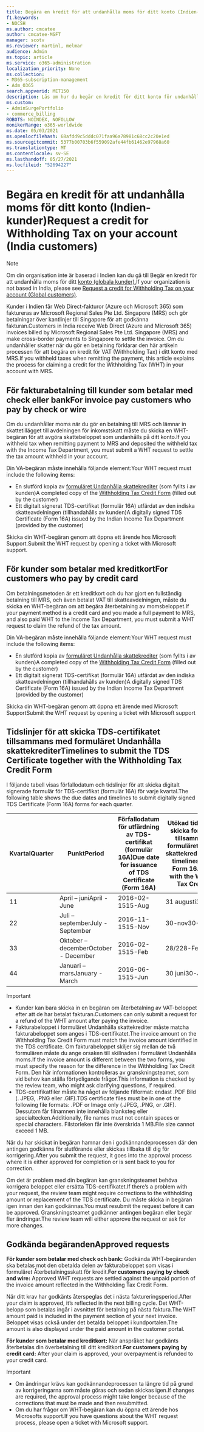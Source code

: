 ```yaml
---
title: Begära en kredit för att undanhålla moms för ditt konto (Indien-kunder)
f1.keywords:
- NOCSH
ms.author: cmcatee
author: cmcatee-MSFT
manager: scotv
ms.reviewer: martinl, melmar
audience: Admin
ms.topic: article
ms.service: o365-administration
localization_priority: None
ms.collection:
- M365-subscription-management
- Adm_O365
search.appverid: MET150
description: Läs om hur du begär en kredit för ditt konto för undanhållen moms som du har betalat. Den här artikeln gäller endast kunder i Indien.
ms.custom:
- AdminSurgePortfolio
- commerce_billing
ROBOTS: NOINDEX, NOFOLLOW
monikerRange: o365-worldwide
ms.date: 05/03/2021
ms.openlocfilehash: 68afdd9c5dddc071faa96a78981c68cc2c20e1ed
ms.sourcegitcommit: 5377b00703b6f559092afe44fb61462e97968a60
ms.translationtype: MT
ms.contentlocale: sv-SE
ms.lasthandoff: 05/27/2021
ms.locfileid: "52694227"
---
```

# <a name="request-a-credit-for-withholding-tax-on-your-account-india-customers"></a><span data-ttu-id="3a8d7-104">Begära en kredit för att undanhålla moms för ditt konto (Indien-kunder)</span><span class="sxs-lookup"><span data-stu-id="3a8d7-104">Request a credit for Withholding Tax on your account (India customers)</span></span>

> [!NOTE]
>
> <span data-ttu-id="3a8d7-105">Om din organisation inte är baserad i Indien kan du gå till Begär en kredit för att undanhålla moms för ditt [konto (globala kunder).](withholding-tax-credit-global.md)</span><span class="sxs-lookup"><span data-stu-id="3a8d7-105">If your organization is not based in India, please see [Request a credit for Withholding Tax on your account (Global customers)](withholding-tax-credit-global.md).</span></span>

<span data-ttu-id="3a8d7-106">Kunder i Indien får Web Direct-fakturor (Azure och Microsoft 365) som faktureras av Microsoft Regional Sales Pte Ltd. Singapore (MRS) och gör betalningar över kantlinjer till Singapore för att godkänna fakturan.</span><span class="sxs-lookup"><span data-stu-id="3a8d7-106">Customers in India receive Web Direct (Azure and Microsoft 365) invoices billed by Microsoft Regional Sales Pte Ltd. Singapore (MRS) and make cross-border payments to Singapore to settle the invoice.</span></span> <span data-ttu-id="3a8d7-107">Om du undanhåller skatter när du gör en betalning förklarar den här artikeln processen för att begära en kredit för VAT (Withholding Tax) i ditt konto med MRS.</span><span class="sxs-lookup"><span data-stu-id="3a8d7-107">If you withheld taxes when remitting the payment, this article explains the process for claiming a credit for the Withholding Tax (WHT) in your account with MRS.</span></span>

## <a name="for-invoice-pay-customers-who-pay-by-check-or-wire"></a><span data-ttu-id="3a8d7-108">För fakturabetalning till kunder som betalar med check eller bank</span><span class="sxs-lookup"><span data-stu-id="3a8d7-108">For invoice pay customers who pay by check or wire</span></span>

<span data-ttu-id="3a8d7-109">Om du undanhåller moms när du gör en betalning till MRS och lämnar in skattetillägget till avdelningen för inkomstskatt måste du skicka en WHT-begäran för att avgöra skattebeloppet som undanhålls på ditt konto.</span><span class="sxs-lookup"><span data-stu-id="3a8d7-109">If you withheld tax when remitting payment to MRS and deposited the withheld tax with the Income Tax Department, you must submit a WHT request to settle the tax amount withheld in your account.</span></span>

<span data-ttu-id="3a8d7-110">Din VA-begäran måste innehålla följande element:</span><span class="sxs-lookup"><span data-stu-id="3a8d7-110">Your WHT request must include the following items:</span></span>

- <span data-ttu-id="3a8d7-111">En slutförd kopia av [formuläret Undanhålla skattekrediter](https://download.microsoft.com/download/a/2/a/a2a35969-2d54-4faa-ba41-6a50525eba70/WHT%20Credit%20Form%20-%20India.docx) (som fyllts i av kunden)</span><span class="sxs-lookup"><span data-stu-id="3a8d7-111">A completed copy of the [Withholding Tax Credit Form](https://download.microsoft.com/download/a/2/a/a2a35969-2d54-4faa-ba41-6a50525eba70/WHT%20Credit%20Form%20-%20India.docx) (filled out by the customer)</span></span>
- <span data-ttu-id="3a8d7-112">Ett digitalt signerat TDS-certifikat (formulär 16A) utfärdat av den indiska skatteavdelningen (tillhandahålls av kunden)</span><span class="sxs-lookup"><span data-stu-id="3a8d7-112">A digitally signed TDS Certificate (Form 16A) issued by the Indian Income Tax Department (provided by the customer)</span></span>

<span data-ttu-id="3a8d7-113">Skicka din WHT-begäran genom att öppna ett ärende hos Microsoft Support.</span><span class="sxs-lookup"><span data-stu-id="3a8d7-113">Submit the WHT request by opening a ticket with Microsoft support.</span></span>

## <a name="for-customers-who-pay-by-credit-card"></a><span data-ttu-id="3a8d7-114">För kunder som betalar med kreditkort</span><span class="sxs-lookup"><span data-stu-id="3a8d7-114">For customers who pay by credit card</span></span>

<span data-ttu-id="3a8d7-115">Om betalningsmetoden är ett kreditkort och du har gjort en fullständig betalning till MRS, och även betalat VAT till skatteavdelningen, måste du skicka en WHT-begäran om att begära återbetalning av momsbeloppet.</span><span class="sxs-lookup"><span data-stu-id="3a8d7-115">If your payment method is a credit card and you made a full payment to MRS, and also paid WHT to the Income Tax Department, you must submit a WHT request to claim the refund of the tax amount.</span></span>

<span data-ttu-id="3a8d7-116">Din VA-begäran måste innehålla följande element:</span><span class="sxs-lookup"><span data-stu-id="3a8d7-116">Your WHT request must include the following items:</span></span>

- <span data-ttu-id="3a8d7-117">En slutförd kopia av [formuläret Undanhålla skattekrediter](https://download.microsoft.com/download/a/2/a/a2a35969-2d54-4faa-ba41-6a50525eba70/WHT%20Credit%20Form%20-%20India.docx) (som fyllts i av kunden)</span><span class="sxs-lookup"><span data-stu-id="3a8d7-117">A completed copy of the [Withholding Tax Credit Form](https://download.microsoft.com/download/a/2/a/a2a35969-2d54-4faa-ba41-6a50525eba70/WHT%20Credit%20Form%20-%20India.docx) (filled out by the customer)</span></span>
- <span data-ttu-id="3a8d7-118">Ett digitalt signerat TDS-certifikat (formulär 16A) utfärdat av den indiska skatteavdelningen (tillhandahålls av kunden)</span><span class="sxs-lookup"><span data-stu-id="3a8d7-118">A digitally signed TDS Certificate (Form 16A) issued by the Indian Income Tax Department (provided by the customer)</span></span>

<span data-ttu-id="3a8d7-119">Skicka din WHT-begäran genom att öppna ett ärende med Microsoft Support</span><span class="sxs-lookup"><span data-stu-id="3a8d7-119">Submit the WHT request by opening a ticket with Microsoft support</span></span>

## <a name="timelines-to-submit-the-tds-certificate-together-with-the-withholding-tax-credit-form"></a><span data-ttu-id="3a8d7-120">Tidslinjer för att skicka TDS-certifikatet tillsammans med formuläret Undanhålla skattekrediter</span><span class="sxs-lookup"><span data-stu-id="3a8d7-120">Timelines to submit the TDS Certificate together with the Withholding Tax Credit Form</span></span>

<span data-ttu-id="3a8d7-121">I följande tabell visas förfallodatum och tidslinjer för att skicka digitalt signerade formulär för TDS-certifikat (formulär 16A) för varje kvartal.</span><span class="sxs-lookup"><span data-stu-id="3a8d7-121">The following table shows the due dates and timelines to submit digitally signed TDS Certificate (Form 16A) forms for each quarter.</span></span>

| <span data-ttu-id="3a8d7-122">Kvartal</span><span class="sxs-lookup"><span data-stu-id="3a8d7-122">Quarter</span></span> | <span data-ttu-id="3a8d7-123">Punkt</span><span class="sxs-lookup"><span data-stu-id="3a8d7-123">Period</span></span> | <span data-ttu-id="3a8d7-124">Förfallodatum för utfärdning av TDS-certifikat (formulär 16A)</span><span class="sxs-lookup"><span data-stu-id="3a8d7-124">Due date for issuance of TDS Certificate (Form 16A)</span></span> | <span data-ttu-id="3a8d7-125">Utökad tidslinje för att skicka formulär 16A tillsammans med formuläret Undanhålla skattekrediter</span><span class="sxs-lookup"><span data-stu-id="3a8d7-125">Extended timelines to submit Form 16A together with the Withholding Tax Credit Form</span></span> |
|-|-|-|-|
| <span data-ttu-id="3a8d7-126">1</span><span class="sxs-lookup"><span data-stu-id="3a8d7-126">1</span></span> | <span data-ttu-id="3a8d7-127">April – juni</span><span class="sxs-lookup"><span data-stu-id="3a8d7-127">April - June</span></span> | <span data-ttu-id="3a8d7-128">2016-02-15</span><span class="sxs-lookup"><span data-stu-id="3a8d7-128">15-Aug</span></span> | <span data-ttu-id="3a8d7-129">31 augusti</span><span class="sxs-lookup"><span data-stu-id="3a8d7-129">31-Aug</span></span> |
| <span data-ttu-id="3a8d7-130">2</span><span class="sxs-lookup"><span data-stu-id="3a8d7-130">2</span></span> | <span data-ttu-id="3a8d7-131">Juli – september</span><span class="sxs-lookup"><span data-stu-id="3a8d7-131">July - September</span></span> | <span data-ttu-id="3a8d7-132">2016-11-15</span><span class="sxs-lookup"><span data-stu-id="3a8d7-132">15-Nov</span></span> | <span data-ttu-id="3a8d7-133">30-nov</span><span class="sxs-lookup"><span data-stu-id="3a8d7-133">30-Nov</span></span> |
| <span data-ttu-id="3a8d7-134">3</span><span class="sxs-lookup"><span data-stu-id="3a8d7-134">3</span></span> | <span data-ttu-id="3a8d7-135">Oktober – december</span><span class="sxs-lookup"><span data-stu-id="3a8d7-135">October - December</span></span> | <span data-ttu-id="3a8d7-136">2016-02-15</span><span class="sxs-lookup"><span data-stu-id="3a8d7-136">15-Feb</span></span> | <span data-ttu-id="3a8d7-137">28/2</span><span class="sxs-lookup"><span data-stu-id="3a8d7-137">28-Feb</span></span> |
| <span data-ttu-id="3a8d7-138">4</span><span class="sxs-lookup"><span data-stu-id="3a8d7-138">4</span></span> | <span data-ttu-id="3a8d7-139">Januari – mars</span><span class="sxs-lookup"><span data-stu-id="3a8d7-139">January - March</span></span> | <span data-ttu-id="3a8d7-140">2016-06-15</span><span class="sxs-lookup"><span data-stu-id="3a8d7-140">15-Jun</span></span> | <span data-ttu-id="3a8d7-141">30 juni</span><span class="sxs-lookup"><span data-stu-id="3a8d7-141">30-Jun</span></span> |

> [!IMPORTANT]
>
> - <span data-ttu-id="3a8d7-142">Kunder kan bara skicka in en begäran om återbetalning av VAT-beloppet efter att de har betalat fakturan.</span><span class="sxs-lookup"><span data-stu-id="3a8d7-142">Customers can only submit a request for a refund of the WHT amount after paying the invoice.</span></span>
> - <span data-ttu-id="3a8d7-143">Fakturabeloppet i formuläret Undanhålla skattekrediter måste matcha fakturabeloppet som anges i TDS-certifikatet.</span><span class="sxs-lookup"><span data-stu-id="3a8d7-143">The invoice amount on the Withholding Tax Credit Form must match the invoice amount identified in the TDS certificate.</span></span> <span data-ttu-id="3a8d7-144">Om fakturabeloppet skiljer sig mellan de två formulären måste du ange orsaken till skillnaden i formuläret Undanhålla moms.</span><span class="sxs-lookup"><span data-stu-id="3a8d7-144">If the invoice amount is different between the two forms, you must specify the reason for the difference in the Withholding Tax Credit Form.</span></span> <span data-ttu-id="3a8d7-145">Den här informationen kontrolleras av granskningsteamet, som vid behov kan ställa förtydligande frågor.</span><span class="sxs-lookup"><span data-stu-id="3a8d7-145">This information is checked by the review team, who might ask clarifying questions, if required.</span></span>
> - <span data-ttu-id="3a8d7-146">TDS-certifikatfiler måste ha något av följande filformat: endast .PDF Bild (. JPEG, .PNG eller .GIF).</span><span class="sxs-lookup"><span data-stu-id="3a8d7-146">TDS certificate files must be in one of the following file formats: .PDF or Image only (.JPEG, .PNG, or .GIF).</span></span> <span data-ttu-id="3a8d7-147">Dessutom får filnamnen inte innehålla blanksteg eller specialtecken.</span><span class="sxs-lookup"><span data-stu-id="3a8d7-147">Additionally, file names must not contain spaces or special characters.</span></span> <span data-ttu-id="3a8d7-148">Filstorleken får inte överskrida 1 MB.</span><span class="sxs-lookup"><span data-stu-id="3a8d7-148">File size cannot exceed 1 MB.</span></span>

<span data-ttu-id="3a8d7-149">När du har skickat in begäran hamnar den i godkännandeprocessen där den antingen godkänns för slutförande eller skickas tillbaka till dig för korrigering.</span><span class="sxs-lookup"><span data-stu-id="3a8d7-149">After you submit the request, it goes into the approval process where it is either approved for completion or is sent back to you for correction.</span></span>

<span data-ttu-id="3a8d7-150">Om det är problem med din begäran kan granskningsteamet behöva korrigera beloppet eller ersätta TDS-certifikatet.</span><span class="sxs-lookup"><span data-stu-id="3a8d7-150">If there’s a problem with your request, the review team might require corrections to the withholding amount or replacement of the TDS certificate.</span></span> <span data-ttu-id="3a8d7-151">Du måste skicka in begäran igen innan den kan godkännas.</span><span class="sxs-lookup"><span data-stu-id="3a8d7-151">You must resubmit the request before it can be approved.</span></span> <span data-ttu-id="3a8d7-152">Granskningsteamet godkänner antingen begäran eller begär fler ändringar.</span><span class="sxs-lookup"><span data-stu-id="3a8d7-152">The review team will either approve the request or ask for more changes.</span></span>

## <a name="approved-requests"></a><span data-ttu-id="3a8d7-153">Godkända begäranden</span><span class="sxs-lookup"><span data-stu-id="3a8d7-153">Approved requests</span></span>

<span data-ttu-id="3a8d7-154">**För kunder som betalar med check och bank:** Godkända WHT-begäranden ska betalas mot den obetalda delen av fakturabeloppet som visas i formuläret Återbetalningsskatt för kredit.</span><span class="sxs-lookup"><span data-stu-id="3a8d7-154">**For customers paying by check and wire:** Approved WHT requests are settled against the unpaid portion of the invoice amount reflected in the Withholding Tax Credit Form.</span></span>

<span data-ttu-id="3a8d7-155">När ditt krav har godkänts återspeglas det i nästa faktureringsperiod.</span><span class="sxs-lookup"><span data-stu-id="3a8d7-155">After your claim is approved, it’s reflected in the next billing cycle.</span></span> <span data-ttu-id="3a8d7-156">Det WHT-belopp som betalas ingår i avsnittet för betalning på nästa faktura.</span><span class="sxs-lookup"><span data-stu-id="3a8d7-156">The WHT amount paid is included in the payment section of your next invoice.</span></span> <span data-ttu-id="3a8d7-157">Beloppet visas också under det betalda beloppet i kundportalen.</span><span class="sxs-lookup"><span data-stu-id="3a8d7-157">The amount is also displayed under the paid amount in the customer portal.</span></span>

<span data-ttu-id="3a8d7-158">**För kunder som betalar med kreditkort:** När anspråket har godkänts återbetalas din överbetalning till ditt kreditkort.</span><span class="sxs-lookup"><span data-stu-id="3a8d7-158">**For customers paying by credit card:** After your claim is approved, your overpayment is refunded to your credit card.</span></span>

> [!IMPORTANT]
>
> - <span data-ttu-id="3a8d7-159">Om ändringar krävs kan godkännandeprocessen ta längre tid på grund av korrigeringarna som måste göras och sedan skickas igen.</span><span class="sxs-lookup"><span data-stu-id="3a8d7-159">If changes are required, the approval process might take longer because of the corrections that must be made and then resubmitted.</span></span>
> - <span data-ttu-id="3a8d7-160">Om du har frågor om WHT-begäran kan du öppna ett ärende hos Microsofts support.</span><span class="sxs-lookup"><span data-stu-id="3a8d7-160">If you have questions about the WHT request process, please open a ticket with Microsoft support.</span></span>
